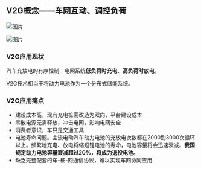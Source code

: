 ## V2G概念——车网互动、调控负荷

![图片](https://mmbiz.qpic.cn/mmbiz_png/4JpV7k8WdOZQHHtAnI2hb8ukON1dmnupVJjuqN3XnRS66ib9vFhore3MmWANiaGfzJEJpcibTuDiaUicQtnEEebGMiaA/640?wx_fmt=png&wxfrom=13&tp=wxpic)

![图片](https://mmbiz.qpic.cn/mmbiz_png/lwt6fNTEpL1eHTWpEniaQzG0YUoMVxic8WU0CD5jtZDcj4yFSn1dfLBQLibW56KzXsKFJc7WqWevnZekia6iaH4JV4A/640?wx_fmt=png&tp=wxpic&wxfrom=5&wx_lazy=1&wx_co=1)

### V2G应用现状

汽车充放电的有序控制：电网系统**低负荷时充电**、**高负荷时放电**。

V2G技术相当于将动力电池作为一个分布式储能系统。

### V2G应用痛点

* 建设成本高，现有充电桩需改造为双向，平台建设成本
* 零散电源无需释放，冲击电网，影响电网安全
* 消费者意识，车只是交通工具
* 电池寿命问题。主流电动汽车动力电池的充放电次数都在2000到3000次循环以上。频繁地充电、放电将缩短锂电池的寿命，电池容量将会迅速衰减。**我国规定动力电池容量衰减超过20%，将成为退役电池。**
* 缺乏完整配套的车-桩-网通信协议，难以实现车网协同应用